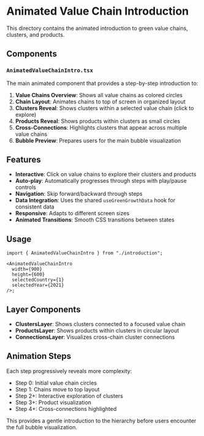 # Animated Value Chain Introduction

This directory contains the animated introduction to green value chains, clusters, and products.

## Components

### `AnimatedValueChainIntro.tsx`

The main animated component that provides a step-by-step introduction to:

1. **Value Chains Overview**: Shows all value chains as colored circles
2. **Chain Layout**: Animates chains to top of screen in organized layout
3. **Clusters Reveal**: Shows clusters within a selected value chain (click to explore)
4. **Products Reveal**: Shows products within clusters as small circles
5. **Cross-Connections**: Highlights clusters that appear across multiple value chains
6. **Bubble Preview**: Prepares users for the main bubble visualization

## Features

- **Interactive**: Click on value chains to explore their clusters and products
- **Auto-play**: Automatically progresses through steps with play/pause controls
- **Navigation**: Skip forward/backward through steps
- **Data Integration**: Uses the shared `useGreenGrowthData` hook for consistent data
- **Responsive**: Adapts to different screen sizes
- **Animated Transitions**: Smooth CSS transitions between states

## Usage

```tsx
import { AnimatedValueChainIntro } from "./introduction";

<AnimatedValueChainIntro
  width={900}
  height={600}
  selectedCountry={1}
  selectedYear={2021}
/>;
```

## Layer Components

- **ClustersLayer**: Shows clusters connected to a focused value chain
- **ProductsLayer**: Shows products within clusters in circular layout
- **ConnectionsLayer**: Visualizes cross-chain cluster connections

## Animation Steps

Each step progressively reveals more complexity:

- Step 0: Initial value chain circles
- Step 1: Chains move to top layout
- Step 2+: Interactive exploration of clusters
- Step 3+: Product visualization
- Step 4+: Cross-connections highlighted

This provides a gentle introduction to the hierarchy before users encounter the full bubble visualization.
